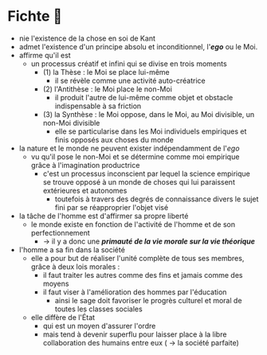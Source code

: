 # Fichte 👨

- nie l'existence de la chose en soi de Kant
- admet l'existence d'un principe absolu et inconditionnel, l'***ego*** ou le Moi.
- affirme qu'il est
  - un processus créatif et infini qui se divise en trois moments
    - (1) la Thèse : le Moi se place lui-même
      - il se révèle comme une activité auto-créatrice
    - (2) l'Antithèse : le Moi place le non-Moi
      - il produit l'autre de lui-même comme objet et obstacle indispensable à sa friction
    - (3) la Synthèse : le Moi oppose, dans le Moi, au Moi divisible, un non-Moi divisible
      - elle se particularise dans les Moi individuels empiriques et finis opposés aux choses du monde
- la nature et le monde ne peuvent exister indépendamment de l'*ego*
  - vu qu'il pose le non-Moi et se détermine comme moi empirique grâce à l'imagination productrice
    - c'est un processus inconscient par lequel la science empirique se trouve opposé à un monde de choses qui lui paraissent extérieures et autonomes
      - toutefois à travers des degrés de connaissance divers le sujet fini par se réapproprier l'objet visé
- la tâche de l'homme est d'affirmer sa propre liberté
  - le monde existe en fonction de l'activité de l'homme et de son perfectionnement
    - → il y a donc une ***primauté de la vie morale sur la vie théorique***
- l'homme a sa fin dans la société
  - elle a pour but de réaliser l'unité complète de tous ses membres, grâce à deux lois morales :
    - il faut traiter les autres comme des fins et jamais comme des moyens
    - il faut viser à l'amélioration des hommes par l'éducation
      - ainsi le sage doit favoriser le progrès culturel et moral de toutes les classes sociales
  - elle diffère de l'État
    - qui est un moyen d'assurer l'ordre
    - mais tend à devenir superflu pour laisser place à la libre collaboration des humains entre eux ( → la société parfaite)